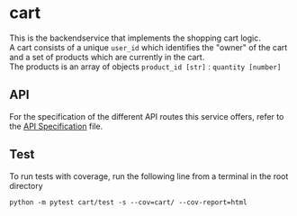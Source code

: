 # cart

This is the backendservice that implements the shopping cart logic.  
A cart consists of a unique `user_id` which identifies the "owner" of the cart and a set of products which are currently in the cart.  
The products is an array of objects `product_id [str]` : `quantity [number]`

## API
For the specification of the different API routes this service offers, refer to the [API Specification](../../api_specification.xlsx) file.

## Test
To run tests with coverage, run the following line from a terminal in the root directory
```
python -m pytest cart/test -s --cov=cart/ --cov-report=html
```